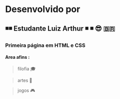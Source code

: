 # Desenvolvido por
## :black_medium_small_square::black_medium_small_square: Estudante Luiz Arthur :black_medium_small_square: :black_medium_small_square: :sunglasses: :brazil:
### Primeira página em HTML e CSS
#### Area afins :
>filofia :mortar_board:

>artes :art:

> jogos :video_game:
